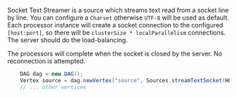 Socket Text Streamer is a source which streams text read from 
a socket line by line. You can configure a `Charset` otherwise 
`UTF-8` will be used as default. Each processor instance will 
create a socket connection to the configured `[host:port]`, 
so there will be `clusterSize * localParallelism` connections. 
The server should do the load-balancing.

The processors will complete when the socket is closed by the server.
No reconnection is attempted.

```java
    DAG dag = new DAG();
    Vertex source = dag.newVertex("source", Sources.streamTextSocket(HOST, PORT));
    // ... other vertices
```